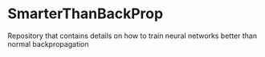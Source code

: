 # SmarterThanBackProp
Repository that contains details on how to train neural networks better than normal backpropagation
